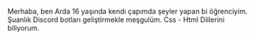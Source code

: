 Merhaba, ben Arda 16 yaşında kendı çapımda şeyler yapan bi öğrenciyim. Şuanlık Discord botları geliştirmekle meşgulüm. Css - Html Dillerini biliyorum.
